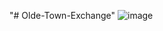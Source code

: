 "# Olde-Town-Exchange" 
![image](https://user-images.githubusercontent.com/59033117/135487337-91522b45-7052-4574-a496-7e77639343a6.png)
